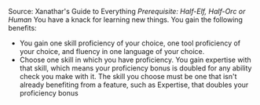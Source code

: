 Source: Xanathar's Guide to Everything
*Prerequisite: Half-Elf, Half-Orc or Human*
You have a knack for learning new things. You gain the following benefits:
* You gain one skill proficiency of your choice, one tool proficiency of your choice, and fluency in one language of your choice.
* Choose one skill in which you have proficiency. You gain expertise with that skill, which means your proficiency bonus is doubled for any ability check you make with it. The skill you choose must be one that isn't already benefiting from a feature, such as Expertise, that doubles your proficiency bonus